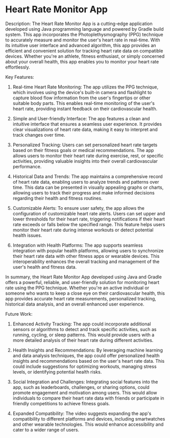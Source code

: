 # Heart Rate Monitor App

Description:
The Heart Rate Monitor App is a cutting-edge application developed using Java programming language and powered by Gradle build system. This app incorporates the Photoplethysmography (PPG) technique to accurately measure and monitor the user's heart rate in real-time.
With its intuitive user interface and advanced algorithm, this app provides an efficient and convenient solution for tracking heart rate data on compatible devices. Whether you're an athlete, fitness enthusiast, or simply concerned about your overall health, this app enables you to monitor your heart rate effortlessly.

Key Features:
1. Real-time Heart Rate Monitoring: The app utilizes the PPG technique, which involves using the device's built-in camera and flashlight to capture blood flow information from the user's fingertips or other suitable body parts. This enables real-time monitoring of the user's heart rate, providing instant feedback on their cardiovascular health.

2. Simple and User-friendly Interface: The app features a clean and intuitive interface that ensures a seamless user experience. It provides clear visualizations of heart rate data, making it easy to interpret and track changes over time.

3. Personalized Tracking: Users can set personalized heart rate targets based on their fitness goals or medical recommendations. The app allows users to monitor their heart rate during exercise, rest, or specific activities, providing valuable insights into their overall cardiovascular performance.

4. Historical Data and Trends: The app maintains a comprehensive record of heart rate data, enabling users to analyze trends and patterns over time. This data can be presented in visually appealing graphs or charts, allowing users to track their progress and make informed decisions regarding their health and fitness routines.

5. Customizable Alerts: To ensure user safety, the app allows the configuration of customizable heart rate alerts. Users can set upper and lower thresholds for their heart rate, triggering notifications if their heart rate exceeds or falls below the specified range. This feature helps users monitor their heart rate during intense workouts or detect potential health issues.

6. Integration with Health Platforms: The app supports seamless integration with popular health platforms, allowing users to synchronize their heart rate data with other fitness apps or wearable devices. This interoperability enhances the overall tracking and management of the user's health and fitness data.

In summary, the Heart Rate Monitor App developed using Java and Gradle offers a powerful, reliable, and user-friendly solution for monitoring heart rate using the PPG technique. Whether you're an active individual or someone who wants to keep a close eye on their cardiovascular health, this app provides accurate heart rate measurements, personalized tracking, historical data analysis, and an overall enhanced user experience.

Future Work:
1. Enhanced Activity Tracking: The app could incorporate additional sensors or algorithms to detect and track specific activities, such as running, cycling, or sleep patterns. This would provide users with a more detailed analysis of their heart rate during different activities.

2. Health Insights and Recommendations: By leveraging machine learning and data analysis techniques, the app could offer personalized health insights and recommendations based on the user's heart rate data. This could include suggestions for optimizing workouts, managing stress levels, or identifying potential health risks.

3. Social Integration and Challenges: Integrating social features into the app, such as leaderboards, challenges, or sharing options, could promote engagement and motivation among users. This would allow individuals to compare their heart rate data with friends or participate in friendly competitions to achieve fitness goals.

4. Expanded Compatibility: The video suggests expanding the app's compatibility to different platforms and devices, including smartwatches and other wearable technologies. This would enhance accessibility and cater to a wider range of users.
